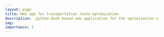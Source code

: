 ```yaml
---
layout: page
title: Web app for trasnportation route optimization
description:  python-dash based web application for the optimization of transportation routes.
img:
importance: 1
---
```

